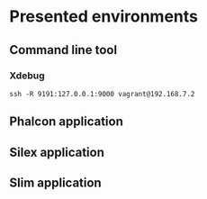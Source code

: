 # Presented environments

## Command line tool

### Xdebug

`ssh -R 9191:127.0.0.1:9000 vagrant@192.168.7.2`

## Phalcon application

## Silex application

## Slim application
